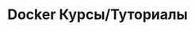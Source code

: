 ---
title: 901. Docker Курсы/Туториалы
layout: page
parent: Docker
has_children: true
nav_order: 901
---